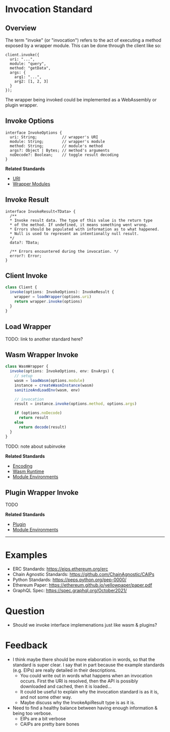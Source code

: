 # Invocation Standard

## Overview
The term "invoke" (or "invocation") refers to the act of executing a method exposed by a wrapper module. This can be done through the client like so:  

```typescript=
client.invoke({
  uri: "...",
  module: "query",
  method: "getData",
  args: {
    arg1: "...",
    arg2: [1, 2, 3]
  }
});
```

The wrapper being invoked could be implemented as a WebAssembly or plugin wrapper.

## Invoke Options

```typescript=
interface InvokeOptions {
  uri: String;           // wrapper's URI
  module: String;        // wrapper's module
  method: String;        // module's method
  args?: Object | Bytes; // method's arguments
  noDecode?: Boolean;    // toggle result decoding
}
```

**Related Standards**
* [URI](TODO)
* [Wrapper Modules](TODO)

## Invoke Result
```typescript=
interface InvokeResult<TData> {
  /**
  * Invoke result data. The type of this value is the return type
  * of the method. If undefined, it means something went wrong.
  * Errors should be populated with information as to what happened.
  * Null is used to represent an intentionally null result.
  */
  data?: TData;

  /** Errors encountered during the invocation. */
  error?: Error;
}
```

## Client Invoke
```typescript
class Client {
  invoke(options: InvokeOptions): InvokeResult {
    wrapper = loadWrapper(options.uri)
    return wrapper.invoke(options)
  }
}
```

## Load Wrapper
TODO: link to another standard here?

## Wasm Wrapper Invoke
```typescript
class WasmWrapper {
  invoke(options: InvokeOptions, env: EnvArgs) {
    // setup
    wasm = loadWasm(options.module)
    instance = createWasmInstance(wasm)
    sanitizeAndLoadEnv(wasm, env)

    // invocation
    result = instance.invoke(options.method, options.args)

    if (options.noDecode)
      return result
    else
      return decode(result)
  }
}
```

TODO: note about subinvoke

**Related Standards**
* [Encoding](TODO)
* [Wasm Runtime](TODO)
* [Module Environments](TODO)

## Plugin Wrapper Invoke
TODO

**Related Standards**
* [Plugin](TODO)
* [Module Environments](TODO)













---
# Examples
* ERC Standards: https://eips.ethereum.org/erc
* Chain Agnostic Standards: https://github.com/ChainAgnostic/CAIPs
* Python Standards: https://peps.python.org/pep-0000/
* Ethereum Paper: https://ethereum.github.io/yellowpaper/paper.pdf
* GraphQL Spec: https://spec.graphql.org/October2021/

# Question
* Should we invoke interface implemenations just like wasm & plugins?

# Feedback
- I think maybe there should be more elaboration in words, so that the standard is super clear. I say that in part because the example standards (e.g. EIPs) are really detailed in their descriptions.
    - You could write out in words what happens when an invocation occurs. First the URI is resolved, then the API is possibly downloaded and cached, then it is loaded...
    - It could be useful to explain why the invocation standard is as it is, and not some other way.
    - Maybe discuss why the InvokeApiResult<T> type is as it is.
- Need to find a healthy balance between having enough information & being too verbose.
    - EIPs are a bit verbose
    - CAIPs are pretty bare bones
